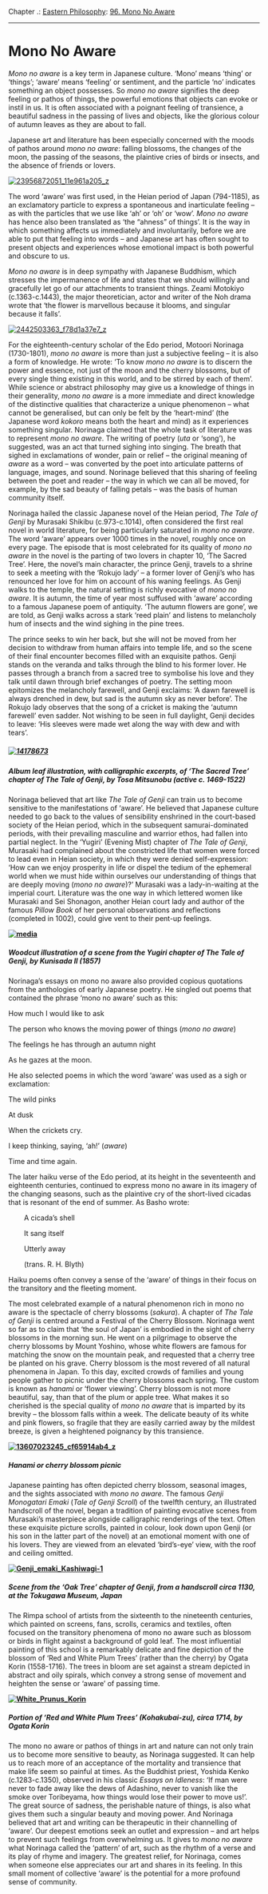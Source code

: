 Chapter .: [Eastern Philosophy](https://www.theschooloflife.com/thebookoflife/category/leisure/eastern-philosophy/): [96. Mono No Aware](https://www.theschooloflife.com/thebookoflife/mono-no-aware/)

* * *

# Mono No Aware

_Mono no aware_ is a key term in Japanese culture. ‘Mono’ means ‘thing’ or ‘things’; ‘aware’ means ‘feeling’ or sentiment, and the particle ‘no’ indicates something an object possesses. So _mono no aware_ signifies the deep feeling or pathos of things, the powerful emotions that objects can evoke or instil in us. It is often associated with a poignant feeling of transience, a beautiful sadness in the passing of lives and objects, like the glorious colour of autumn leaves as they are about to fall.

Japanese art and literature has been especially concerned with the moods of pathos around _mono no aware_: falling blossoms, the changes of the moon, the passing of the seasons, the plaintive cries of birds or insects, and the absence of friends or lovers.

[![23956872051_11e961a205_z](https://www.theschooloflife.com/thebookoflife/wp-content/uploads/2016/01/23956872051_11e961a205_z.jpg)](http://www.thebookoflife.org/wp-content/uploads/2016/01/23956872051_11e961a205_z.jpg)

The word ‘aware’ was first used, in the Heian period of Japan (794-1185), as an exclamatory particle to express a spontaneous and inarticulate feeling – as with the particles that we use like ‘ah’ or ‘oh’ or ‘wow’. _Mono no aware_ has hence also been translated as ‘the “ahness” of things’. It is the way in which something affects us immediately and involuntarily, before we are able to put that feeling into words – and Japanese art has often sought to present objects and experiences whose emotional impact is both powerful and obscure to us. &nbsp; &nbsp;

_Mono no aware_ is in deep sympathy with Japanese Buddhism, which stresses the impermanence of life and states that we should willingly and gracefully let go of our attachments to transient things. Zeami Motokiyo (c.1363-c.1443), the major theoretician, actor and writer of the Noh drama wrote that ‘the flower is marvellous because it blooms, and singular because it falls’.

[![2442503363_f78d1a37e7_z](https://www.theschooloflife.com/thebookoflife/wp-content/uploads/2016/01/2442503363_f78d1a37e7_z.jpg)](http://www.thebookoflife.org/wp-content/uploads/2016/01/2442503363_f78d1a37e7_z.jpg)

For the eighteenth-century scholar of the Edo period, Motoori Norinaga (1730-1801), _mono no aware_ is more than just a subjective feeling – it is also a form of knowledge. He wrote: ‘To know _mono no aware_ is to discern the power and essence, not just of the moon and the cherry blossoms, but of every single thing existing in this world, and to be stirred by each of them’. While science or abstract philosophy may give us a knowledge of things in their generality, _mono no aware_ is a more immediate and direct knowledge of the distinctive qualities that characterize a unique phenomenon – what cannot be generalised, but can only be felt by the ‘heart-mind’ (the Japanese word _kokoro_ means both the heart and mind) as it experiences something singular. Norinaga claimed that the whole task of literature was to represent _mono no aware_. The writing of poetry (_uta_ or ‘song’), he suggested, was an act that turned sighing into singing. The breath that sighed in exclamations of wonder, pain or relief – the original meaning of _aware_ as a word – was converted by the poet into articulate patterns of language, images, and sound. Norinage believed that this sharing of feeling between the poet and reader – the way in which we can all be moved, for example, by the sad beauty of falling petals – was the basis of human community itself.

Norinaga hailed the classic Japanese novel of the Heian period, _The Tale of Genji_ by Murasaki Shikibu (c.973-c.1014), often considered the first real novel in world literature, for being particularly saturated in _mono no aware_. The word ‘aware’ appears over 1000 times in the novel, roughly once on every page. The episode that is most celebrated for its quality of _mono no aware_ in the novel is the parting of two lovers in chapter 10, ‘The Sacred Tree’. Here, the novel’s main character, the prince Genji, travels to a shrine to seek a meeting with the ‘Rokujo lady’ – a former lover of Genji’s who has renounced her love for him on account of his waning feelings.&nbsp;As Genji walks to the temple, the natural setting is richly evocative of _mono no aware_. It is autumn, the time of year most suffused with ‘aware’ according to a famous Japanese poem of antiquity. ‘The autumn flowers are gone’, we are told, as Genji walks across a stark ‘reed plain’ and listens to melancholy hum of insects and the wind sighing in the pine trees.

The prince seeks to win her back, but she will not be moved from her decision to withdraw from human affairs into temple life, and so the scene of their final encounter becomes filled with an exquisite pathos. Genji stands on the veranda and talks through the blind to his former lover. He passes through a branch from a sacred tree to symbolise his love and they talk until dawn through brief exchanges of poetry. The setting moon epitomizes the melancholy farewell, and Genji exclaims: ‘A dawn farewell is always drenched in dew, but sad is the autumn sky as never before’. The Rokujo lady observes that the song of a cricket is making the ‘autumn farewell’ even sadder. Not wishing to be seen in full daylight, Genji decides to leave: ‘His sleeves were made wet along the way with dew and with tears’. &nbsp;

##### [![14178673](https://www.theschooloflife.com/thebookoflife/wp-content/uploads/2016/01/14178673.jpg)](http://www.thebookoflife.org/wp-content/uploads/2016/01/14178673.jpg)

##### Album leaf illustration, with calligraphic excerpts, of ‘The Sacred Tree’ chapter of _The Tale of Genji_, by Tosa Mitsunobu (active c. 1469-1522)

Norinaga believed that art like _The Tale of Genji_ can train us to become sensitive to the manifestations of ‘aware’. He believed that Japanese culture needed to go back to the values of sensibility enshrined in the court-based society of the Heian period, which in the subsequent samurai-dominated periods, with their prevailing masculine and warrior ethos, had fallen into partial neglect. In the ‘Yugiri’ (Evening Mist) chapter of _The Tale of Genji_, Murasaki had complained about the constricted life that women were forced to lead even in Heian society, in which they were denied self-expression: ‘How can we enjoy prosperity in life or dispel the tedium of the ephemeral world when we must hide within ourselves our understanding of things that are deeply moving (_mono no aware_)?’ Murasaki was a lady-in-waiting at the imperial court. Literature was the one way in which lettered women like Murasaki and Sei Shonagon, another Heian court lady and author of the famous _Pillow Book_ of her personal observations and reflections (completed in 1002), could give vent to their pent-up feelings.

**[![media](https://www.theschooloflife.com/thebookoflife/wp-content/uploads/2016/01/media.png)](http://www.thebookoflife.org/wp-content/uploads/2016/01/media.png)**

##### Woodcut illustration of a scene from the Yugiri chapter of _The Tale of Genji_, by Kunisada II (1857)

Norinaga’s essays on mono no aware also provided copious quotations from the anthologies of early Japanese poetry. He singled out poems that contained the phrase ‘mono no aware’ such as this:

How much I would like to ask

The person who knows the moving power of things (_mono no aware_)

The feelings he has through an autumn night

As he gazes at the moon.

He also selected poems in which the word ‘aware’ was used as a sigh or exclamation:

The wild pinks

At dusk

When the crickets cry.

I keep thinking, saying, ‘ah!’ (_aware_)

Time and time again.

The later haiku verse of the Edo period, at its height in the seventeenth and eighteenth centuries, continued to express mono no aware in its imagery of the changing seasons, such as the plaintive cry of the short-lived cicadas that is resonant of the end of summer. As Basho wrote:

&nbsp;&nbsp;&nbsp;&nbsp;&nbsp;&nbsp;&nbsp; A cicada’s shell

&nbsp;&nbsp;&nbsp;&nbsp;&nbsp;&nbsp;&nbsp; It sang itself

&nbsp;&nbsp;&nbsp;&nbsp;&nbsp;&nbsp;&nbsp; Utterly away

&nbsp;&nbsp;&nbsp;&nbsp;&nbsp;&nbsp;&nbsp; (trans. R. H. Blyth)

Haiku poems often convey a sense of the ‘aware’ of things in their focus on the transitory and the fleeting moment.

The most celebrated example of a natural phenomenon rich in mono no aware is the spectacle of cherry blossoms (_sakura_). A chapter of _The Tale of Genji_ is centred around a Festival of the Cherry Blossom. Norinaga went so far as to claim that ‘the soul of Japan’ is embodied in the sight of cherry blossoms in the morning sun. He went on a pilgrimage to observe the cherry blossoms by Mount Yoshino, whose white flowers are famous for matching the snow on the mountain peak, and requested that a cherry tree be planted on his grave. Cherry blossom is the most revered of all natural phenomena in Japan. To this day, excited crowds of families and young people gather to picnic under the cherry blossoms each spring. The custom is known as _hanami_ or ‘flower viewing’. Cherry blossom is not more beautiful, say, than that of the plum or apple tree. What makes it so cherished is the special quality of _mono no aware_ that is imparted by its brevity – the blossom falls within a week. The delicate beauty of its white and pink flowers, so fragile that they are easily carried away by the mildest breeze, is given a heightened poignancy by this transience.

**[![13607023245_cf65914ab4_z](https://www.theschooloflife.com/thebookoflife/wp-content/uploads/2016/01/13607023245_cf65914ab4_z.jpg)](http://www.thebookoflife.org/wp-content/uploads/2016/01/13607023245_cf65914ab4_z.jpg)**

##### _Hanami_ or cherry blossom picnic

Japanese painting has often depicted cherry blossom, seasonal images, and the sights associated with _mono no aware_. The famous _Genji Monogatari Emaki_ (_Tale of Genji Scroll_) of the twelfth century, an illustrated handscroll of the novel, began a tradition of painting evocative scenes from Murasaki’s masterpiece alongside calligraphic renderings of the text. Often these exquisite picture scrolls, painted in colour, look down upon Genji (or his son in the latter part of the novel) at an emotional moment with one of his lovers. They are viewed from an elevated ‘bird’s-eye’ view, with the roof and ceiling omitted.

**[![Genji_emaki_Kashiwagi-1](https://www.theschooloflife.com/thebookoflife/wp-content/uploads/2016/01/Genji_emaki_Kashiwagi-1.jpg)](http://www.thebookoflife.org/wp-content/uploads/2016/01/Genji_emaki_Kashiwagi-1.jpg)**

##### Scene from the ‘Oak Tree’ chapter of _Genji_, from a handscroll circa 1130, at the Tokugawa Museum, Japan

The Rimpa school of artists from the sixteenth to the nineteenth centuries, which painted on screens, fans, scrolls, ceramics and textiles, often focused on the transitory phenomena of mono no aware such as blossom or birds in flight against a background of gold leaf. The most influential painting of this school is a remarkably delicate and fine depiction of the blossom of ‘Red and White Plum Trees’ (rather than the cherry) by Ogata Korin (1558-1716). The trees in bloom are set against a stream depicted in abstract and oily spirals, which convey a strong sense of movement and heighten the sense or ‘aware’ of passing time. &nbsp;&nbsp;

**[![White_Prunus_Korin](https://www.theschooloflife.com/thebookoflife/wp-content/uploads/2016/01/White_Prunus_Korin.jpg)](http://www.thebookoflife.org/wp-content/uploads/2016/01/White_Prunus_Korin.jpg)**

##### Portion of ‘Red and White Plum Trees’ (_Kohakubai-zu_), circa 1714, by Ogata Korin

The mono no aware or pathos of things in art and nature can not only train us to become more sensitive to beauty, as Norinaga suggested. It can help us to reach more of an acceptance of the mortality and transience that make life seem so painful at times. As the Buddhist priest, Yoshida Kenko (c.1283-c.1350), observed in his classic _Essays on Idleness_: ‘If man were never to fade away like the dews of Adashino, never to vanish like the smoke over Toribeyama, how things would lose their power to move us!’. The great source of sadness, the perishable nature of things, is also what gives them such a singular beauty and moving power. And Norinaga believed that art and writing can be therapeutic in their channelling of ‘aware’. Our deepest emotions seek an outlet and expression – and art helps to prevent such feelings from overwhelming us. It gives to _mono no aware_ what Norinaga called the ‘pattern’ of art, such as the rhythm of a verse and its play of rhyme and imagery. The greatest relief, for Norinaga, comes when someone else appreciates our art and shares in its feeling. In this small moment of collective ‘aware’ is the potential for a more profound sense of community. &nbsp;&nbsp; **&nbsp;&nbsp;&nbsp;&nbsp;**
